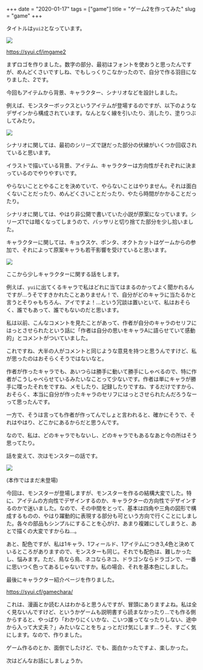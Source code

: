 +++
date = "2020-01-17"
tags = ["game"]
title = "ゲーム2を作ってみた"
slug = "game"
+++

タイトルは`yui2`となっています。 

![](/img/game/logo2.png)

https://syui.cf/imgame2

まずロゴを作りました。数字の部分、最初はフォントを使おうと思ったんですが、めんどくさいですしね、でもしっくりこなかったので、自分で作る羽目になりました、2です。

今回もアイテムから背景、キャラクター、シナリオなどを設計しました。

例えば、モンスターボックスというアイテムが登場するのですが、以下のようなデザインから構成されています。なんとなく線を引いたり、消したり、塗りつぶしてみたり。

![](https://github.com/syui/mstdn.page/raw/master/img/mastodon/media_attachments/files/000/000/096/small/356b0cee23c9174e.png)

シナリオに関しては、最初のシリーズで謎だった部分の伏線がいくつか回収されていると思います。

イラストで描いている背景、アイテム、キャラクターは方向性がそれぞれに決まっているのでやりやすいです。

やらないこととやることを決めていて、やらないことはやりません。それは面白くないことだったり、めんどくさいことだったり、やたら時間がかかることだったり。

シナリオに関しては、やはり非公開で書いていた小説が原案になっています。シリーズ1では暗くなってしまうので、バッサリと切り捨てた部分を少し拾いました。

キャラクターに関しては、キョウスケ、ポンタ、オクトカットはゲームからの参加で、それによって原案キャラも若干影響を受けていると思います。

![](/img/game/c_yui_tensi.png)

ここから少しキャラクターに関する話をします。

例えば、`yui`に出てくるキャラで私はどれに当てはまるのかってよく聞かれるんですが...うそですきかれたことありません！で、自分がどのキャラに当たるかと言うとそりゃもちろん、アイですよ！...という冗談は置いといて、私はおそらく、誰でもあって、誰でもないのだと思います。

私は以前、こんなコメントを見たことがあって、作者が自分のキャラのセリフにはっとさせられたという話に「作者は自分の思いをキャラAに語らせていて感動的」とコメントがついていました。

これですね、大半の人がコメントと同じような意見を持つと思うんですけど、私が思ったのはおそらくそうではないなと。

作者が作ったキャラでも、あいつらは勝手に動いて勝手にしゃべるので、特に作者がこうしゃべらせているみたいなことって少ないです。作者は単にキャラが勝手に喋ったそれをですね、メモしたり、記録したりですね、するだけですから、おそらく、本当に自分が作ったキャラのセリフにはっとさせられたんだろうなーって思ったんです。

一方で、そうは言っても作者が作ってんでしょと言われると、確かにそうで、それはやはり、どこかにあるからだと思うんです。

なので、私は、どのキャラでもないし、どのキャラでもあるなあと今の所はそう思ってたり。

話を変えて、次はモンスターの話です。

![](/img/game/m_torimu.png)

(本作ではまだ未登場)

今回は、モンスターが登場しますが、モンスターを作るの結構大変でした。特に、アイテムの方向性でデザインするのか、キャラクターの方向性でデザインするのかで迷いました。なので、その中間をとって、基本は四角や三角の図形で構成するものの、やはり躍動的に表現する部分も可という方向で行くことにしました。各々の部品もシンプルにすることを心がけ、あまり複雑にしてしまうと、あとで描くの大変ですからね...。

あと、配色ですが、私は1キャラ、1フィールド、1アイテムにつき3,4色と決めているところがありますので、モンスターも同じ。それでも配色は、難しかったし、悩みます。ただ、鳥なら鳥、ネコならネコ、ドラゴンならドラゴンで、一番に思いつく色ってあるじゃないですか。私の場合、それを基本色にしました。

最後にキャラクター紹介ページを作りました。

https://syui.cf/gamechara/

これは、漫画とか読む人はわかると思うんですが、冒頭にありますよね。私は全く見ないんですけど、というかゲームも説明書すら読まなかったり...でも作る側からすると、やっぱり「わかりにくいかな、こいつ誰ってなったりしない、途中から入って大丈夫？」みたいなことをちょっとだけ気にします...うそ、すごく気にします。なので、作りました。

ゲーム作るのとか、面倒でしたけど、でも、面白かったですよ、楽しかった。

次はどんなお話にしましょうか。

